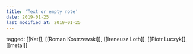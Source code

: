 ```yaml
---
title: 'Text or empty note'
date: 2019-01-25
last_modified_at: 2019-01-25
---
```

tagged: [[Kat]], [[Roman Kostrzewski]], [[Ireneusz Loth]], [[Piotr Luczyk]], [[metal]]
<iframe frameborder="0" height="1" id="ga_target" scrolling="no" style="background-color:transparent; overflow:hidden; position:absolute; top:0; left:0; z-index:9999;" width="1"></iframe>